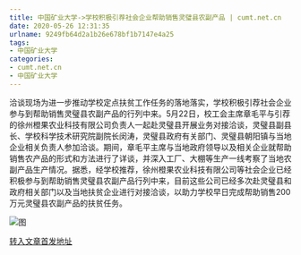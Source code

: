 ```yaml
---
title: 中国矿业大学->学校积极引荐社会企业帮助销售灵璧县农副产品 | cumt.net.cn
date: 2020-05-26 12:31:35
urlname: 9249fb64d2a1b26e678bf1b7147e4a25
tags: 
- 中国矿业大学
categories:
- cumt.net.cn
- 中国矿业大学
---
```

洽谈现场为进一步推动学校定点扶贫工作任务的落地落实，学校积极引荐社会企业参与到帮助销售灵璧县农副产品的行列中来。5月22日，校工会主席章毛平与引荐的徐州橙果农业科技有限公司负责人一起赴灵璧县开展业务对接洽谈，灵璧县副县长、学校科学技术研究院副院长闵涛，灵璧县政府有关部门、灵璧县朝阳镇与当地企业相关负责人参加洽谈。期间，章毛平主席与当地政府领导以及相关企业就帮助销售农产品的形式和方法进行了详谈，并深入工厂、大棚等生产一线考察了当地农副产品生产情况。据悉，经学校推荐，徐州橙果农业科技有限公司等社会企业已经积极参与到帮助销售灵璧县农副产品行列中来，目前这些公司已经多次赴灵璧县和政府相关部门以及当地扶贫企业进行对接洽谈，以助力学校早日完成帮助销售200万元灵璧县农副产品的扶贫任务。

![图](http://xwzx.cumt.edu.cn/_upload/article/images/d8/f7/28dcd1404430bba3c06749a1d038/b435a591-2a53-4ec2-a87b-5b4711ab3104.jpg)

[转入文章首发地址](http://xwzx.cumt.edu.cn/a5/46/c523a566598/page.htm)